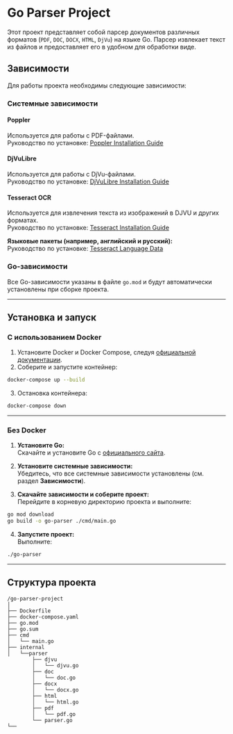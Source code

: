 # Go Parser Project

Этот проект представляет собой парсер документов различных форматов (`PDF`, `DOC`, `DOCX`, `HTML`, `DjVu`) на языке Go. Парсер извлекает текст из файлов и предоставляет его в удобном для обработки виде.

## Зависимости

Для работы проекта необходимы следующие зависимости:

### Системные зависимости

#### Poppler
Используется для работы с PDF-файлами.  
Руководство по установке: [Poppler Installation Guide](https://poppler.freedesktop.org/)

#### DjVuLibre
Используется для работы с DjVu-файлами.  
Руководство по установке: [DjVuLibre Installation Guide](http://djvu.sourceforge.net/)

#### Tesseract OCR
Используется для извлечения текста из изображений в DJVU и других форматах.  
Руководство по установке: [Tesseract Installation Guide](https://tesseract-ocr.github.io/tessdoc/Installation.html)

**Языковые пакеты (например, английский и русский):**  
Руководство по установке: [Tesseract Language Data](https://github.com/tesseract-ocr/tessdata)

### Go-зависимости
Все Go-зависимости указаны в файле `go.mod` и будут автоматически установлены при сборке проекта.

---

## Установка и запуск

### С использованием Docker

1. Установите Docker и Docker Compose, следуя [официальной документации](https://docs.docker.com/get-docker/).
2. Соберите и запустите контейнер:

```bash
docker-compose up --build
```

3. Остановка контейнера:

```bash
docker-compose down
```

---

### Без Docker

1. **Установите Go:**  
   Скачайте и установите Go с [официального сайта](https://go.dev/dl/).

2. **Установите системные зависимости:**  
   Убедитесь, что все системные зависимости установлены (см. раздел **Зависимости**).

3. **Скачайте зависимости и соберите проект:**  
   Перейдите в корневую директорию проекта и выполните:

```bash
go mod download
go build -o go-parser ./cmd/main.go
```

4. **Запустите проект:**  
   Выполните:

```bash
./go-parser
```

---

## Структура проекта

```
/go-parser-project
│
├── Dockerfile
├── docker-compose.yaml
├── go.mod
├── go.sum
├── cmd
│   └── main.go
├── internal
│   └──parser
        ├── djvu
        │   └── djvu.go
        ├── doc
        │   └── doc.go
        ├── docx
        │   └── docx.go
        ├── html
        │   └── html.go
        ├── pdf
        │   └── pdf.go
        └── parser.go
└── 
```